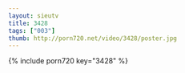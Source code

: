 ```yaml
--- 
layout: sieutv
title: 3428
tags: ["003"]
thumb: http://porn720.net/video/3428/poster.jpg
---
```

{% include porn720 key="3428" %} 
